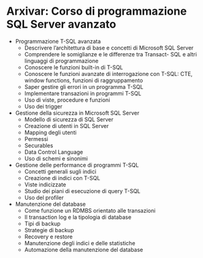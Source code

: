 # Arxivar: Corso di programmazione SQL Server avanzato


- Programmazione T-SQL avanzata
  - Descrivere l’architettura di base e concetti di Microsoft SQL Server
  - Comprendere le somiglianze e le differenze tra Transact- SQL e altri linguaggi di programmazione
  - Conoscere le funzioni built-in di T-SQL
  - Conoscere le funzioni avanzate di interrogazione con T-SQL: CTE, window functions, funzioni di raggruppamento
  - Saper gestire gli errori in un programma T-SQL
  - Implementare transazioni in programmi T-SQL
  - Uso di viste, procedure e funzioni
  - Uso dei trigger
- Gestione della sicurezza in Microsoft SQL Server
  - Modello di sicurezza di SQL Server
  - Creazione di utenti in SQL Server
  - Mapping degli utenti
  - Permessi
  - Securables
  - Data Control Language
  - Uso di schemi e sinonimi
- Gestione delle performance di programmi T-SQL
  - Concetti generali sugli indici
  - Creazione di indici con T-SQL
  - Viste indicizzate
  - Studio dei piani di esecuzione di query T-SQL
  - Uso del profiler
- Manutenzione del database
  - Come funzione un RDMBS orientato alle transazioni
  - Il transaction log e la tipologia di database
  - Tipi di backup
  - Strategie di backup
  - Recovery e restore
  - Manutenzione degli indici e delle statistiche
  - Automazione della manutenzione del database
